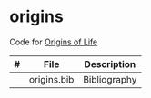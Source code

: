 # origins 

Code for [Origins of Life](https://www.complexityexplorer.org/courses/95-origins-of-life)

|#|File|Description|
|---|----------------|-----------------------------------------------------------|
|   |origins.bib|Bibliography|
